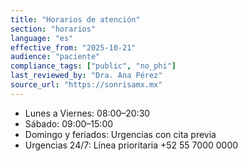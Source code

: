 ```yaml
---
title: "Horarios de atención"
section: "horarios"
language: "es"
effective_from: "2025-10-21"
audience: "paciente"
compliance_tags: ["public", "no_phi"]
last_reviewed_by: "Dra. Ana Pérez"
source_url: "https://sonrisamx.mx"
---
```


- Lunes a Viernes: 08:00–20:30  
- Sábado: 09:00–15:00  
- Domingo y feriados: Urgencias con cita previa  
- Urgencias 24/7: Línea prioritaria +52 55 7000 0000
